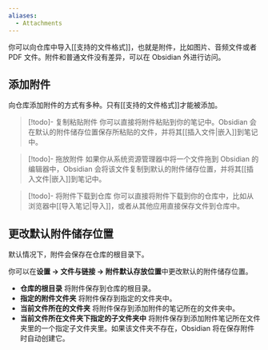```yaml
---
aliases:
  - Attachments
---
```


你可以向仓库中导入[[支持的文件格式]]，也就是附件，比如图片、音频文件或者 PDF 文件。附件和普通文件没有差异，可以在 Obsidian 外进行访问。

## 添加附件

向仓库添加附件的方式有多种。只有[[支持的文件格式]]才能被添加。

> [!todo]- 复制粘贴附件
> 你可以直接将附件粘贴到你的笔记中。Obsidian 会在默认的附件储存位置保存所粘贴的文件，并将其[[插入文件|嵌入]]到笔记中。

> [!todo]- 拖放附件
> 如果你从系统资源管理器中将一个文件拖到 Obsidian 的编辑器中，Obsidian 会将该文件复制到默认的附件储存位置，并将其[[插入文件|嵌入]]到笔记中。

> [!todo]- 将附件下载到仓库
> 你可以直接将附件下载到你的仓库中，比如从浏览器中[[导入笔记|导入]]，或者从其他应用直接保存文件到仓库中。

## 更改默认附件储存位置

默认情况下，附件会保存在仓库的根目录下。

你可以在**设置 → 文件与链接 → 附件默认存放位置**中更改默认的附件储存位置。

- **仓库的根目录** 将附件保存到仓库的根目录。
- **指定的附件文件夹** 将附件保存到指定的文件夹中。
- **当前文件所在的文件夹** 将附件保存到添加附件的笔记所在的文件夹中。
- **当前文件所在文件夹下指定的子文件夹中** 将附件保存到添加附件笔记所在文件夹里的一个指定子文件夹里。如果该文件夹不存在，Obsidian 将在保存附件时自动创建它。
